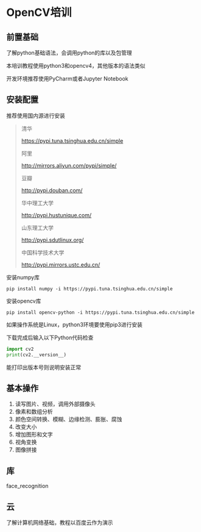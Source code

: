 # OpenCV培训

## 前置基础

了解python基础语法，会调用python的库以及包管理

本培训教程使用python3和opencv4，其他版本的语法类似

开发环境推荐使用PyCharm或者Jupyter Notebook

## 安装配置

推荐使用国内源进行安装

>清华
>
>https://pypi.tuna.tsinghua.edu.cn/simple
>
>阿里
>
>http://mirrors.aliyun.com/pypi/simple/ 
>
>豆瓣
>
>http://pypi.douban.com/ 
>
>华中理工大学
>
>http://pypi.hustunique.com/ 
>
>山东理工大学
>
>http://pypi.sdutlinux.org/ 
>
>中国科学技术大学
>
>http://pypi.mirrors.ustc.edu.cn/ 

安装numpy库

```shell
pip install numpy -i https://pypi.tuna.tsinghua.edu.cn/simple
```

安装opencv库

```shell
pip install opencv-python -i https://pypi.tuna.tsinghua.edu.cn/simple
```

如果操作系统是Linux，python3环境要使用pip3进行安装

下载完成后输入以下Python代码检查

```python
import cv2
print(cv2.__version__)
```

能打印出版本号则说明安装正常

## 基本操作

1. 读写图片、视频，调用外部摄像头
2. 像素和数组分析
3. 颜色空间转换、模糊、边缘检测、膨胀、腐蚀
4. 改变大小
5. 增加图形和文字
6. 视角变换
7. 图像拼接

## 库

face_recognition

## 云

了解计算机网络基础，教程以百度云作为演示